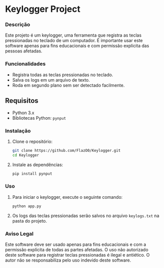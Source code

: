 # Keylogger Project

### Descrição

Este projeto é um keylogger, uma ferramenta que registra as teclas pressionadas no teclado de um computador. É importante usar este software apenas para fins educacionais e com permissão explícita das pessoas afetadas.

### Funcionalidades

- Registra todas as teclas pressionadas no teclado.
- Salva os logs em um arquivo de texto.
- Roda em segundo plano sem ser detectado facilmente.

## Requisitos

- Python 3.x
- Bibliotecas Python: `pynput`

### Instalação

1. Clone o repositório:
    ```bash
    git clone https://github.com/FlazO0/Keylogger.git
    cd Keylogger
    ```

2. Instale as dependências:
    ```bash
    pip install pynput
    ```

### Uso

1. Para iniciar o keylogger, execute o seguinte comando:
    ```bash
    python app.py
    ```

2. Os logs das teclas pressionadas serão salvos no arquivo `keylogs.txt` na pasta do projeto.

### Aviso Legal

Este software deve ser usado apenas para fins educacionais e com a permissão explícita de todas as partes afetadas. O uso não autorizado deste software para registrar teclas pressionadas é ilegal e antiético. O autor não se responsabiliza pelo uso indevido deste software.
